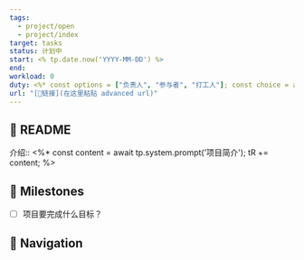 ```yaml
---
tags:
  - project/open
  - project/index
target: tasks
status: 计划中
start: <% tp.date.now('YYYY-MM-DD') %>
end:
workload: 0
duty: <%* const options = ["负责人", "参与者", "打工人"]; const choice = await tp.system.suggester(options, options); tR += choice; %>
url: "[🔗链接](在这里粘贴 advanced url)"
---
```


## 👋 README

介绍:: <%* const content = await tp.system.prompt('项目简介'); tR += content; %>

## 🙋 Milestones

- [ ] 项目要完成什么目标？

## 🧭 Navigation
